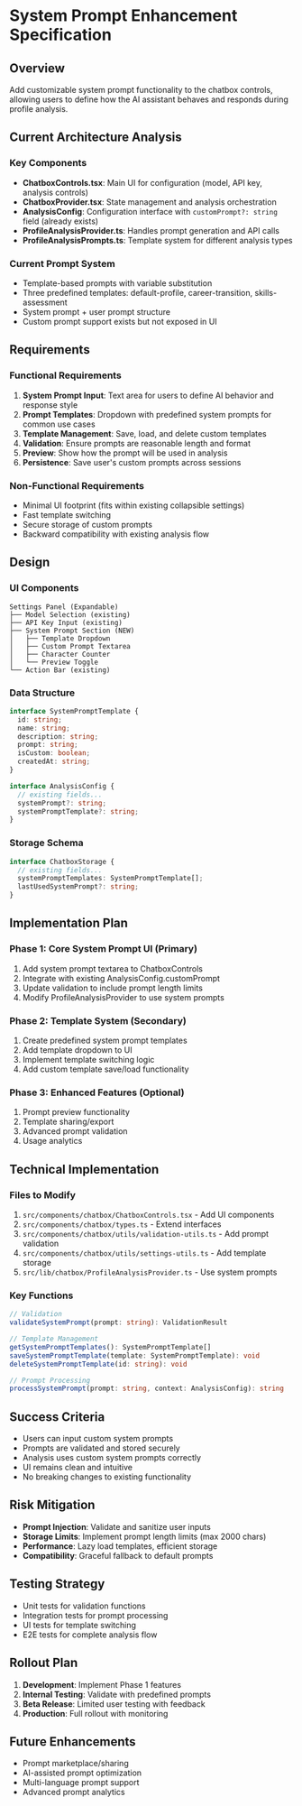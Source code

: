 # System Prompt Enhancement Specification

## Overview
Add customizable system prompt functionality to the chatbox controls, allowing users to define how the AI assistant behaves and responds during profile analysis.

## Current Architecture Analysis

### Key Components
- **ChatboxControls.tsx**: Main UI for configuration (model, API key, analysis controls)
- **ChatboxProvider.tsx**: State management and analysis orchestration
- **AnalysisConfig**: Configuration interface with `customPrompt?: string` field (already exists)
- **ProfileAnalysisProvider.ts**: Handles prompt generation and API calls
- **ProfileAnalysisPrompts.ts**: Template system for different analysis types

### Current Prompt System
- Template-based prompts with variable substitution
- Three predefined templates: default-profile, career-transition, skills-assessment
- System prompt + user prompt structure
- Custom prompt support exists but not exposed in UI

## Requirements

### Functional Requirements
1. **System Prompt Input**: Text area for users to define AI behavior and response style
2. **Prompt Templates**: Dropdown with predefined system prompts for common use cases
3. **Template Management**: Save, load, and delete custom templates
4. **Validation**: Ensure prompts are reasonable length and format
5. **Preview**: Show how the prompt will be used in analysis
6. **Persistence**: Save user's custom prompts across sessions

### Non-Functional Requirements
- Minimal UI footprint (fits within existing collapsible settings)
- Fast template switching
- Secure storage of custom prompts
- Backward compatibility with existing analysis flow

## Design

### UI Components
```
Settings Panel (Expandable)
├── Model Selection (existing)
├── API Key Input (existing)
├── System Prompt Section (NEW)
│   ├── Template Dropdown
│   ├── Custom Prompt Textarea
│   ├── Character Counter
│   └── Preview Toggle
└── Action Bar (existing)
```

### Data Structure
```typescript
interface SystemPromptTemplate {
  id: string;
  name: string;
  description: string;
  prompt: string;
  isCustom: boolean;
  createdAt: string;
}

interface AnalysisConfig {
  // existing fields...
  systemPrompt?: string;
  systemPromptTemplate?: string;
}
```

### Storage Schema
```typescript
interface ChatboxStorage {
  // existing fields...
  systemPromptTemplates: SystemPromptTemplate[];
  lastUsedSystemPrompt?: string;
}
```

## Implementation Plan

### Phase 1: Core System Prompt UI (Primary)
1. Add system prompt textarea to ChatboxControls
2. Integrate with existing AnalysisConfig.customPrompt
3. Update validation to include prompt length limits
4. Modify ProfileAnalysisProvider to use system prompts

### Phase 2: Template System (Secondary)
1. Create predefined system prompt templates
2. Add template dropdown to UI
3. Implement template switching logic
4. Add custom template save/load functionality

### Phase 3: Enhanced Features (Optional)
1. Prompt preview functionality
2. Template sharing/export
3. Advanced prompt validation
4. Usage analytics

## Technical Implementation

### Files to Modify
1. `src/components/chatbox/ChatboxControls.tsx` - Add UI components
2. `src/components/chatbox/types.ts` - Extend interfaces
3. `src/components/chatbox/utils/validation-utils.ts` - Add prompt validation
4. `src/components/chatbox/utils/settings-utils.ts` - Add template storage
5. `src/lib/chatbox/ProfileAnalysisProvider.ts` - Use system prompts

### Key Functions
```typescript
// Validation
validateSystemPrompt(prompt: string): ValidationResult

// Template Management
getSystemPromptTemplates(): SystemPromptTemplate[]
saveSystemPromptTemplate(template: SystemPromptTemplate): void
deleteSystemPromptTemplate(id: string): void

// Prompt Processing
processSystemPrompt(prompt: string, context: AnalysisConfig): string
```

## Success Criteria
- Users can input custom system prompts
- Prompts are validated and stored securely
- Analysis uses custom system prompts correctly
- UI remains clean and intuitive
- No breaking changes to existing functionality

## Risk Mitigation
- **Prompt Injection**: Validate and sanitize user inputs
- **Storage Limits**: Implement prompt length limits (max 2000 chars)
- **Performance**: Lazy load templates, efficient storage
- **Compatibility**: Graceful fallback to default prompts

## Testing Strategy
- Unit tests for validation functions
- Integration tests for prompt processing
- UI tests for template switching
- E2E tests for complete analysis flow

## Rollout Plan
1. **Development**: Implement Phase 1 features
2. **Internal Testing**: Validate with predefined prompts
3. **Beta Release**: Limited user testing with feedback
4. **Production**: Full rollout with monitoring

## Future Enhancements
- Prompt marketplace/sharing
- AI-assisted prompt optimization
- Multi-language prompt support
- Advanced prompt analytics